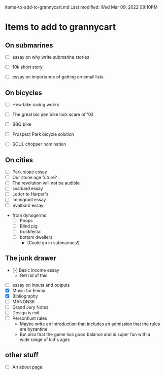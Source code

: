 items-to-add-to-grannycart.md
Last modified: Wed Mar 09, 2022  08:10PM

# Items to add to grannycart


## On submarines
* [ ] essay on why write submarine stories
* [ ] 10k short story
* [ ] essay on importance of getting on email lists


## On bicycles
* [ ] How bike racing works
* [ ] The great bic pen bike lock scare of '04
* [ ] BBQ bike
* [ ] Prospect Park bicycle solution
* [ ] SCUL chopper nomination


## On cities
* [ ] Park slope essay
* [ ] Our stone age future?
* [ ] The revolution will not be audible
* [ ] svalbard essay
* [ ] Letter to Harper's
* [ ] Immigrant essay
* [ ] Svalbard essay
* from dynogerms:
	* [ ] Poops
	* [ ] Blind pig
	* [ ] truckfecta
	* [ ] bottom dwellers
		* (Could go in submarines!)


## The junk drawer
* [-] Basic income essay
	* Get rid of this
* [ ] essay on inputs and outputs
* [X] Music for Emma
* [X] Bibliography
* [ ] MANONSK
* [ ] Grand Jury Notes
* [ ] Design is evil
* [ ] Personhunt rules
	* Maybe write an introduction that includes an admission that the rules are byzantine
	* But also that the game has good balance and is super fun with a wide range of kid's ages


## other stuff
* [ ] An about page


